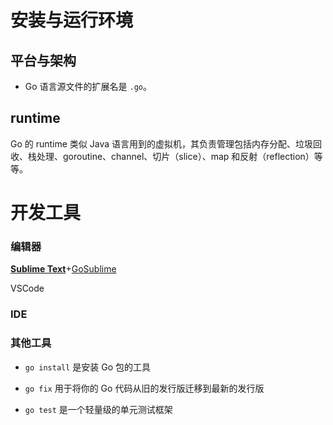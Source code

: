 # 安装与运行环境

## 平台与架构

* Go 语言源文件的扩展名是 `.go`。

## runtime

Go 的 runtime 类似 Java 语言用到的虚拟机，其负责管理包括内存分配、垃圾回收、栈处理、goroutine、channel、切片（slice）、map 和反射（reflection）等等。

# 开发工具

### 编辑器

**[Sublime Text](http://www.sublimetext.com/)**+[GoSublime](https://github.com/DisposaBoy/GoSublime)

VSCode

### IDE

### 其他工具

* `go install` 是安装 Go 包的工具
* `go fix` 用于将你的 Go 代码从旧的发行版迁移到最新的发行版

* `go test` 是一个轻量级的单元测试框架